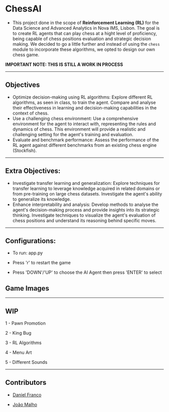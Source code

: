 # ChessAI

* This project done in the scope of __Reinforcement Learning (RL)__ for the Data Science and Advanced Analytics in Nova IMS, Lisbon. The goal is to create RL agents that can play chess at a hight level of proficiency, being capable of chess positions evaluation and strategic decision making. We decided to go a little further and instead of using the `chess` module to incorporate these algorithms, we opted to design our own chess game.

__IMPORTANT NOTE: THIS IS STILL A WORK IN PROCESS__

---
## Objectives

* Optimize decision-making using RL algorithms: Explore different RL algorithms, as seen in class, to
train the agent. Compare and analyse their effectiveness in learning and decision-making
capabilities in the context of chess.
* Use a challenging chess environment: Use a comprehensive environment for the agent to interact
with, representing the rules and dynamics of chess. This environment will provide a realistic and
challenging setting for the agent's training and evaluation.
* Evaluate and benchmark performance: Assess the performance of the RL agent against different
benchmarks from an existing chess engine (Stockfish). 

---
## Extra Objectives:
* Investigate transfer learning and generalization: Explore techniques for transfer learning to
leverage knowledge acquired in related domains or from pre-training on large chess datasets.
Investigate the agent's ability to generalize its knowledge.
* Enhance interpretability and analysis: Develop methods to analyse the agent's decision-making
process and provide insights into its strategic thinking. Investigate techniques to visualize the
agent's evaluation of chess positions and understand its reasoning behind specific moves.

---
## Configurations:

* To run: app.py

* Press 'r' to restart the game

* Press 'DOWN'/'UP' to choose the AI Agent then press 'ENTER' to select


## Game Images

---
## WIP

1 - Pawn Promotion

2 - King Bug

3 - RL Algorithms

4 - Menu Art

5 - Different Sounds

---
## Contributors

- [Daniel Franco](https://github.com/pythonbeater)

- [João Malho](https://github.com/joaomalho)
